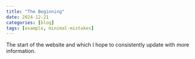 ```yaml
---
title: "The Beginning"
date: 2024-12-21
categories: [blog]
tags: [example, minimal-mistakes]
---
```

The start of the website and which I hope to consistently update with more information.
